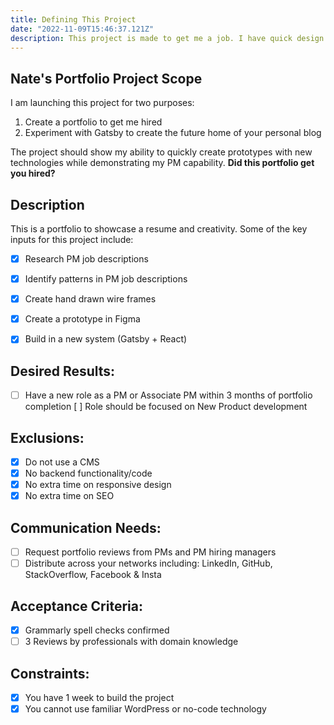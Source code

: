 ```yaml
---
title: Defining This Project
date: "2022-11-09T15:46:37.121Z"
description: This project is made to get me a job. I have quick design done to make things run smooth.
---
```


## Nate's Portfolio Project Scope

I am launching this project for two purposes:

1. Create a portfolio to get me hired
2. Experiment with Gatsby to create the future home of your personal blog

The project should show my ability to quickly create prototypes with new technologies while demonstrating my PM capability.
**Did this portfolio get you hired?**

## Description

This is a portfolio to showcase a resume and creativity. Some of the key inputs for this project include: 
- [x] Research PM job descriptions
- [x] Identify patterns in PM job descriptions
- [x] Create hand drawn wire frames
- [x] Create a prototype in Figma
- [x] Build in a new system (Gatsby + React)


## Desired Results:
- [ ] Have a new role as a PM or Associate PM within 3 months of portfolio completion
[ ] Role should be focused on New Product development

## Exclusions:
- [x] Do not use a CMS
- [x] No backend functionality/code
- [x] No extra time on responsive design
- [x] No extra time on SEO

## Communication Needs:
- [ ] Request portfolio reviews from PMs and PM hiring managers
- [ ] Distribute across your networks including: LinkedIn, GitHub, StackOverflow, Facebook & Insta

## Acceptance Criteria:
- [x] Grammarly spell checks confirmed
- [ ] 3 Reviews by professionals with domain knowledge

## Constraints:
- [x] You have 1 week to build the project 
- [x] You cannot use familiar WordPress or no-code technology
